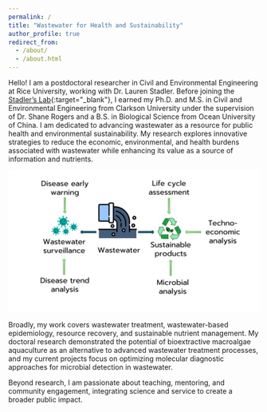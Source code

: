 ```yaml
---
permalink: /
title: "Wastewater for Health and Sustainability"
author_profile: true
redirect_from: 
  - /about/
  - /about.html
---
```


Hello! I am a postdoctoral researcher in Civil and Environmental Engineering at Rice University, working with Dr. Lauren Stadler. Before joining the [Stadler’s Lab](https://stadler.rice.edu/){:target="_blank"}, I earned my Ph.D. and M.S. in Civil and Environmental Engineering from Clarkson University under the supervision of Dr. Shane Rogers and a B.S. in Biological Science from Ocean University of China. I am dedicated to advancing wastewater as a resource for public health and environmental sustainability. My research explores innovative strategies to reduce the economic, environmental, and health burdens associated with wastewater while enhancing its value as a source of information and nutrients.

![public impact](/images/Research_interest_outline.png)

Broadly, my work covers wastewater treatment, wastewater-based epidemiology, resource recovery, and sustainable nutrient management. My doctoral research demonstrated the potential of bioextractive macroalgae aquaculture as an alternative to advanced wastewater treatment processes, and my current projects focus on optimizing molecular diagnostic approaches for microbial detection in wastewater.

Beyond research, I am passionate about teaching, mentoring, and community engagement, integrating science and service to create a broader public impact.




<!--
This is the front page of a website that is powered by the [Academic Pages template](https://github.com/academicpages/academicpages.github.io) and hosted on GitHub pages. [GitHub pages](https://pages.github.com) is a free service in which websites are built and hosted from code and data stored in a GitHub repository, automatically updating when a new commit is made to the repository. This template was forked from the [Minimal Mistakes Jekyll Theme](https://mmistakes.github.io/minimal-mistakes/) created by Michael Rose, and then extended to support the kinds of content that academics have: publications, talks, teaching, a portfolio, blog posts, and a dynamically-generated CV. Incidentally, these same features make it a great template for anyone that needs to show off a professional template!

You can fork [this template](https://github.com/academicpages/academicpages.github.io) right now, modify the configuration and Markdown files, add your own PDFs and other content, and have your own site for free, with no ads!

A data-driven personal website
======
Like many other Jekyll-based GitHub Pages templates, Academic Pages makes you separate the website's content from its form. The content & metadata of your website are in structured Markdown files, while various other files constitute the theme, specifying how to transform that content & metadata into HTML pages. You keep these various Markdown (.md), YAML (.yml), HTML, and CSS files in a public GitHub repository. Each time you commit and push an update to the repository, the [GitHub pages](https://pages.github.com/) service creates static HTML pages based on these files, which are hosted on GitHub's servers free of charge.

Many of the features of dynamic content management systems (like Wordpress) can be achieved in this fashion, using a fraction of the computational resources and with far less vulnerability to hacking and DDoSing. You can also modify the theme to your heart's content without touching the content of your site. If you get to a point where you've broken something in Jekyll/HTML/CSS beyond repair, your Markdown files describing your talks, publications, etc. are safe. You can rollback the changes or even delete the repository and start over - just be sure to save the Markdown files! You can also write scripts that process the structured data on the site, such as [this one](https://github.com/academicpages/academicpages.github.io/blob/master/talkmap.ipynb) that analyzes metadata in pages about talks to display [a map of every location you've given a talk](https://academicpages.github.io/talkmap.html).

For those users that need more advanced functionality, the template also supports the following popular tools:
- [MathJax](https://www.mathjax.org/) for mathematical equations
- [Mermaid](https://mermaid.js.org/) for diagraming
- [Plotly](https://plotly.com/javascript/) for plotting
-->
